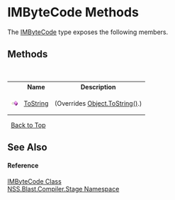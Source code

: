 # IMByteCode Methods
 

The <a href="d6363984-4b10-a4ac-7edd-fcca9b5fcf8f.md">IMByteCode</a> type exposes the following members.


## Methods
&nbsp;<table><tr><th></th><th>Name</th><th>Description</th></tr><tr><td>![Public method](media/pubmethod.gif "Public method")</td><td><a href="d59e90da-89ad-8607-c3d8-ec7efeb3c725.md">ToString</a></td><td>

 (Overrides <a href="https://docs.microsoft.com/dotnet/api/system.object.tostring#system-object-tostring" target="_blank" rel="noopener noreferrer">Object.ToString()</a>.)</td></tr></table>&nbsp;
<a href="#imbytecode-methods">Back to Top</a>

## See Also


#### Reference
<a href="d6363984-4b10-a4ac-7edd-fcca9b5fcf8f.md">IMByteCode Class</a><br /><a href="f44e629d-16ad-ce78-c6d1-bb239589698b.md">NSS.Blast.Compiler.Stage Namespace</a><br />